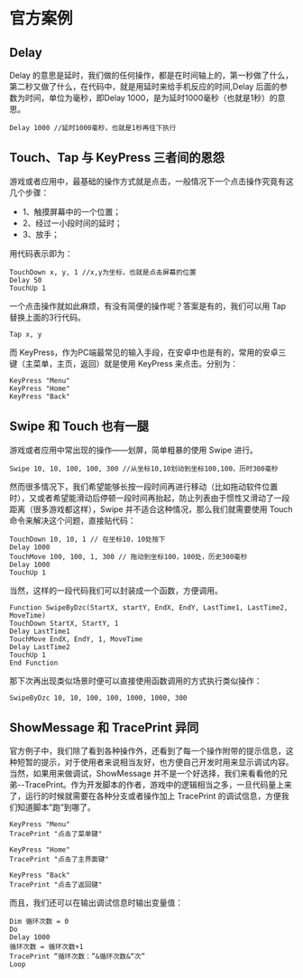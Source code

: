 # 官方案例

## Delay
Delay 的意思是延时，我们做的任何操作，都是在时间轴上的，第一秒做了什么，第二秒又做了什么，在代码中，就是用延时来给手机反应的时间,Delay 后面的参数为时间，单位为毫秒，即Delay 1000，是为延时1000毫秒（也就是1秒）的意思。

```
Delay 1000 //延时1000毫秒，也就是1秒再往下执行
```

## Touch、Tap 与 KeyPress 三者间的恩怨
游戏或者应用中，最基础的操作方式就是点击，一般情况下一个点击操作究竟有这几个步骤：
* 1、触摸屏幕中的一个位置；
* 2、经过一小段时间的延时；
* 3、放手；

用代码表示即为：

```
TouchDown x, y, 1 //x,y为坐标，也就是点击屏幕的位置
Delay 50
TouchUp 1
```

一个点击操作就如此麻烦，有没有简便的操作呢？答案是有的，我们可以用 Tap 替换上面的3行代码。

```
Tap x, y
```

而 KeyPress，作为PC端最常见的输入手段，在安卓中也是有的，常用的安卓三键（主菜单，主页，返回）就是使用 KeyPress 来点击。分别为：

```
KeyPress "Menu"
KeyPress "Home"
KeyPress "Back"
```

## Swipe 和 Touch 也有一腿
游戏或者应用中常出现的操作——划屏，简单粗暴的使用 Swipe 进行。

```
Swipe 10, 10, 100, 100, 300 //从坐标10,10划动到坐标100,100，历时300毫秒
```

然而很多情况下，我们希望能够长按一段时间再进行移动（比如拖动软件位置时），又或者希望能滑动后停顿一段时间再抬起，防止列表由于惯性又滑动了一段距离（很多游戏都这样），Swipe 并不适合这种情况，那么我们就需要使用 Touch 命令来解决这个问题，直接贴代码：

```
TouchDown 10, 10, 1 // 在坐标10，10处按下
Delay 1000
TouchMove 100, 100, 1, 300 // 拖动到坐标100，100处，历史300毫秒
Delay 1000
TouchUp 1
```

当然，这样的一段代码我们可以封装成一个函数，方便调用。

```
Function SwipeByDzc(StartX, startY, EndX, EndY, LastTime1, LastTime2, MoveTime)
TouchDown StartX, StartY, 1
Delay LastTime1
TouchMove EndX, EndY, 1, MoveTime
Delay LastTime2
TouchUp 1
End Function
```

那下次再出现类似场景时便可以直接使用函数调用的方式执行类似操作：

```
SwipeByDzc 10, 10, 100, 100, 1000, 1000, 300
```

## ShowMessage 和 TracePrint 异同
官方例子中，我们除了看到各种操作外，还看到了每一个操作附带的提示信息，这种短暂的提示，对于使用者来说相当友好，也方便自己开发时用来显示调试内容。当然，如果用来做调试，ShowMessage 并不是一个好选择，我们来看看他的兄弟--TracePrint。作为开发脚本的作者，游戏中的逻辑相当之多，一旦代码量上来了，运行的时候就需要在各种分支或者操作加上 TracePrint 的调试信息，方便我们知道脚本”跑”到哪了。

```
KeyPress "Menu"
TracePrint "点击了菜单键"

KeyPress "Home"
TracePrint "点击了主界面键"

KeyPress "Back"
TracePrint "点击了返回键"
```

而且，我们还可以在输出调试信息时输出变量值：

```
Dim 循环次数 = 0
Do
Delay 1000
循环次数 = 循环次数+1
TracePrint “循环次数：”&循环次数&“次”
Loop
```
